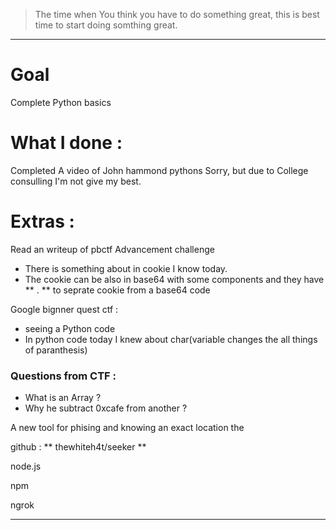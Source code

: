 > The time when You think you have to do something great, this is best time to start doing somthing great.

---

# Goal

Complete Python basics 

# What I done :

Completed A video of John hammond pythons
Sorry, but due to College consulling I'm not give my best.

# Extras :

<summary> Read an writeup of pbctf Advancement challenge </summar>

- There is something about in cookie I know today.
- The cookie can be also in base64 with some components and they have ** . ** to seprate cookie from a base64 code


<summary> Google bignner quest ctf : </summary>

- seeing a Python code
- In python code today I knew about char(variable changes the all things of paranthesis)

### Questions from CTF :

- What is an Array ?
- Why he subtract 0xcafe from another ?

A new tool for phising and knowing an exact location the 

github : ** thewhiteh4t/seeker **

node.js

npm 

ngrok 


---
